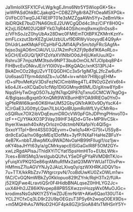 Ja1lmIoIXSFX1CFvLWg/kgEJlms6Ntr5Y5WiopGK+5k=
jwWPASdOhkBCJjakqtQ+CDBZZPg8r8AZFtOeaM5XPGk=
GVFbC0TwqGJ474EIlPT01e3sMZZgaAWn5Yy+2eBmVtk=
ibiDRQkE7buD7NA6GtcEJ2UWCgQDd4c3hz/CiFY8H0Q=
K2xjLI5DM02UQ8IFYkG7qR44OSihcmq9xmxjIIn0ss8=
z/VFhSoJzZ0hyUbAx28Dwc0FMtEmTOtBPXZKMrrKznY=
emFLcxzut3brKEZgUeUzbULvf9DlRWyVooyydE4Q9yA=
DhUdrLaeKMqkFtICpHbFQJM14AjPx5m/tdyFRcSAgfA=
fejso3sjjAO6mClAUVLUJ7A2mPcXZFj9p8d1K6AoRLo=
kGCH/ExGUQ/1jKFtZoYaXVINlblO0dJHIjUKelUuuXQ=
Rshru3F7mjszMM3tsdv9NPT3bubOmOiLNTJOlpbq8P4=
FIHBvcEuONkvJE/irYI0l0Vp+8KgQAQc/xnKS13PIJ4=
BkADnCOz28gUZvYTEQGDHCc3x5r1glM7gL2fcZw6ufI=
Uo6sasGTfjrm4dzldZb+/uOM+iv+whblr7HI8jcgEHM=
rD+sPbvMeKpV3DsFezNCICmbWeg4TL41NOzGZeVx6t4=
k6o4JX+oXCQaDo1cfWp1DlGGMnydt6ML/D/gXnw8Yp8=
Nqq5HyTwDrgO5O7sJg1N7qpQIP87qTxnuGCMCW7kgOg=
4/BgIqasuBgxpt0rXnQMt9WXBunHBYOA9IRlEOa0Yn0=
igPfeRWl6Ikan6OK6HwUM52GbyGN1rAlK0v9DyYscK4=
IC/rGaE3JG0ttyLQan7ILbUQoIBUpmRoWfLVyiCMrRo=
oSQlRux7OX2ibVDqEeumDROcVW0pFGhJDPmgPHnvoT0=
izF++Cj/YfAkXO3P3Vay39iHF34jDd+GTe+MP9IvCSk=
IhyerXiwaxh40xAtyOrloznOdctmbNlXafpiYc4QI5g=
SxxoY1TpI+Bmt4SS03QEyvm+Owlq1u4K+G75t+U5Sy8=
dn9cEaGa/hv08goMEq1DofMs+3yfP/NXaFHaHeZBFuY=
4eB7K+nbbTJ8wpMXu9WADNvOaHB99tFIIugl1/oz1jw=
oKY4baJHYt63y/a/gCMrkyapcElSiGaGxlR8F5OM2GY=
xwLzRgdAPlsaJThldXYiTCYat15psHmHITo+EUbLWtk=
7ces+BiWSMq3/wsIgubQUfvLYSeDFgPYaRVMDBtTK/o=
yFuiqXVPKQ1Ge86qrAMtuRfMx2atQ3MWYWUa1TDivPw=
HMfmsZ7IuAGVYNJy2JAizLXivq0y/qzWXHRKJiDQV1s=
7u+TTX/kkRbZzv7WtgrcrpvN/7coBdUwKU0ZxOWLm1w=
fAC/CvGQNmWBkZy0Kklopuo829tZYnk/RqH3Tx2/fUA=
j52XQjFwe4LravtiQSr0F4HidbBNALqseZ0HHLYG2Jc=
uxX4iHh2JZ86iKNvpep88PB5SXwzznHozpWx0MuOJGc=
krodimsNsGsNKtYZ5YiwZDJEmrNrW+AKw6Qao130UT4=
YCL2YCfxCq3LD9r22U9pOEGzuT3PSy6h2woqO0EX9Ds=
+m5MQHhAs7WNoD2HGF4pk8GZjlrSioA84fxTMHSnY5Y=
